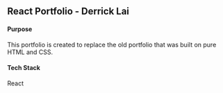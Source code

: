 ## React Portfolio - Derrick Lai

#### Purpose
This portfolio is created to replace the old portfolio that was built on pure HTML and CSS.

#### Tech Stack
React